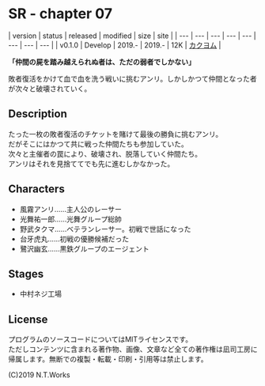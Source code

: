 # SR - chapter 07

| version | status | released | modified | size | site |
| --- | --- | --- | --- | --- | --- | --- | --- |
| v0.1.0 | Develop | 2019.- | 2019.- | 12K | [カクヨム](https://kakuyomu.jp/) |

**「仲間の屍を踏み越えられぬ者は、ただの弱者でしかない」**

敗者復活をかけて血で血を洗う戦いに挑むアンリ。しかしかつて仲間となった者が次々と破壊されていく。

## Description

たった一枚の敗者復活のチケットを賭けて最後の勝負に挑むアンリ。  
だがそこにはかつて共に戦った仲間たちも参加していた。  
次々と主催者の罠により、破壊され、脱落していく仲間たち。  
アンリはそれを見捨ててでも先に進むしかなかった。

## Characters

- 風霧アンリ……主人公のレーサー
- 光舞祐一郎……光舞グループ総帥
- 野武タクマ……ベテランレーサー。初戦で世話になった
- 台牙虎丸……初戦の優勝候補だった
- 鷺沢幽玄……黒鉄グループのエージェント

## Stages

- 中村ネジ工場

## License

プログラムのソースコードについてはMITライセンスです。  
ただしコンテンツに含まれる著作物、画像、文章など全ての著作権は凪司工房に帰属します。無断での複製・転載・印刷・引用等は禁止します。

(C)2019 N.T.Works

